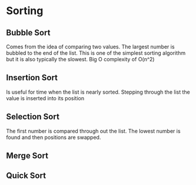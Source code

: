 # Sorting

## Bubble Sort

Comes from the idea of comparing two values. The largest number is bubbled to the end of the list. This is one of the simplest sorting algorithm but it is also typically the slowest. Big O complexity of O(n^2)

## Insertion Sort
Is useful for time when the list is nearly sorted. Stepping through the list the value is inserted into its position

## Selection Sort
The first number is compared through out the list. The lowest number is found and then positions are swapped. 

## Merge Sort

## Quick Sort